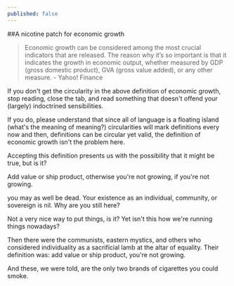 ```yaml
---
published: false
---
```

##A nicotine patch for economic growth

> Economic growth can be considered among the most crucial indicators that are released. The reason why it’s so important is that it indicates the growth in economic output, whether measured by GDP (gross domestic product), GVA (gross value added), or any other measure.  - Yahoo! Finance

If you don't get the circularity in the above definition of economic growth, stop reading, close the tab, and read something that doesn't offend your (largely) indoctrined sensibilities.

If you do, please understand that since all of language is a floating island (what's the meaning of meaning?) circularities will mark definitions every now and then, definitions can be circular yet valid, the definition of economic growth isn't the problem here. 

Accepting this definition presents us with the possibility that it might be true, but is it?

Add value or ship product, otherwise you're not growing, if you're not growing. 



you may as well be dead. Your existence as an individual, community, or sovereign is nil. Why are you still here?

Not a very nice way to put things, is it? Yet isn't this how we're running things nowadays?

Then there were the communists, eastern mystics, and others who considered individuality as a sacrificial lamb at the altar of equality. Their definition was: add value or ship product, you're not growing.

And these, we were told, are the only two brands of cigarettes you could smoke.

